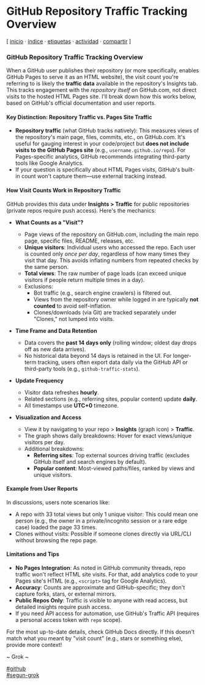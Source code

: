 # GitHub Repository Traffic Tracking Overview
[ [inicio](https://github.com/jucardus/jucardus.github.io/blob/main/index.md) · [índice](https://github.com/jucardus/jucardus.github.io/blob/main/indice.md) · [etiquetas](https://github.com/jucardus/jucardus.github.io/blob/main/etiquetas.md) · [actividad](https://github.com/jucardus/jucardus.github.io/blob/main/actividad.md) · [compartir](https://x.com/intent/tweet?text=GitHub+Repository+Traffic+Tracking+Overview+%E2%80%94+Seg%C3%BAn+Grok%2C+GitHub%0A%0A%E2%86%92+https%3A%2F%2Fgithub.com%2Fjucardus%2Fjucardus.github.io%2Fblob%2Fmain%2Fg%2Fi%2Ft%2Fgithub-repository-traffic-tracking-overview.md%0A%0A%23github_jucardus%0A%23segun_grok_jucardus) ]

### GitHub Repository Traffic Tracking Overview

When a GitHub user publishes their repository (or more specifically, enables GitHub Pages to serve it as an HTML website), the visit count you're referring to is likely the **traffic data** available in the repository's Insights tab. This tracks engagement with the *repository itself* on GitHub.com, not direct visits to the hosted HTML Pages site. I'll break down how this works below, based on GitHub's official documentation and user reports.

#### Key Distinction: Repository Traffic vs. Pages Site Traffic
- **Repository traffic** (what GitHub tracks natively): This measures views of the repository's main page, files, commits, etc., on GitHub.com. It's useful for gauging interest in your code/project but **does not include visits to the GitHub Pages site** (e.g., `username.github.io/repo`). For Pages-specific analytics, GitHub recommends integrating third-party tools like Google Analytics.
- If your question is specifically about HTML Pages visits, GitHub's built-in count won't capture them—use external tracking instead.

#### How Visit Counts Work in Repository Traffic
GitHub provides this data under **Insights > Traffic** for public repositories (private repos require push access). Here's the mechanics:

- **What Counts as a "Visit"?**
  - Page views of the repository on GitHub.com, including the main repo page, specific files, README, releases, etc.
  - **Unique visitors**: Individual users who accessed the repo. Each user is counted only *once per day*, regardless of how many times they visit that day. This avoids inflating numbers from repeated checks by the same person.
  - **Total views**: The raw number of page loads (can exceed unique visitors if people return multiple times in a day).
  - Exclusions: 
    - Bot traffic (e.g., search engine crawlers) is filtered out.
    - Views from the repository owner while logged in are typically **not counted** to avoid self-inflation.
    - Clones/downloads (via Git) are tracked separately under "Clones," not lumped into visits.

- **Time Frame and Data Retention**
  - Data covers the **past 14 days only** (rolling window; oldest day drops off as new data arrives).
  - No historical data beyond 14 days is retained in the UI. For longer-term tracking, users often export data daily via the GitHub API or third-party tools (e.g., `github-traffic-stats`).

- **Update Frequency**
  - Visitor data refreshes **hourly**.
  - Related sections (e.g., referring sites, popular content) update **daily**.
  - All timestamps use **UTC+0** timezone.

- **Visualization and Access**
  - View it by navigating to your repo > **Insights** (graph icon) > **Traffic**.
  - The graph shows daily breakdowns: Hover for exact views/unique visitors per day.
  - Additional breakdowns:
    - **Referring sites**: Top external sources driving traffic (excludes GitHub itself and search engines by default).
    - **Popular content**: Most-viewed paths/files, ranked by views and unique visitors.

#### Example from User Reports
In discussions, users note scenarios like:
- A repo with 33 total views but only 1 unique visitor: This could mean one person (e.g., the owner in a private/incognito session or a rare edge case) loaded the page 33 times.
- Clones without visits: Possible if someone clones directly via URL/CLI without browsing the repo page.

#### Limitations and Tips
- **No Pages Integration**: As noted in GitHub community threads, repo traffic won't reflect HTML site visits. For that, add analytics code to your Pages site's HTML (e.g., `<script>` tag for Google Analytics).
- **Accuracy**: Counts are approximate and GitHub-specific; they don't capture forks, stars, or external mirrors.
- **Public Repos Only**: Traffic is visible to anyone with read access, but detailed insights require push access.
- If you need API access for automation, use GitHub's Traffic API (requires a personal access token with `repo` scope).

For the most up-to-date details, check GitHub Docs directly. If this doesn't match what you meant by "visit count" (e.g., stars or something else), provide more context!

~ Grok ~

[#github](https://github.com/jucardus/jucardus.github.io/blob/main/g/i/github.md)  
[#segun-grok](https://github.com/jucardus/jucardus.github.io/blob/main/s/e/segun-grok.md)